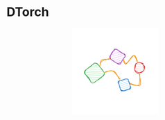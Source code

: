 # DTorch
<p align="center">
<img src="https://raw.githubusercontent.com/Just1truc/dtorch/main/.asset/2023-06-07-09%2038%2034-screenshot.png" data-canonical-src="https://raw.githubusercontent.com/Just1truc/dtorch/main/.asset/2023-06-07-09%2038%2034-screenshot.png" width="200" height="200"/></p>
